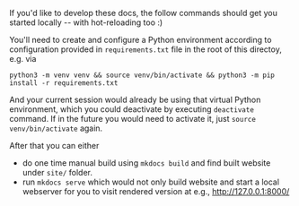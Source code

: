If you'd like to develop these docs, the follow commands should get you started locally -- with hot-reloading too :)

You'll need to create and configure a Python environment according to configuration provided in `requirements.txt` file in the root of this directoy, e.g. via

    python3 -m venv venv && source venv/bin/activate && python3 -m pip install -r requirements.txt

And your current session would already be using that virtual Python environment, which you could deactivate by executing `deactivate` command.
If in the future you would need to activate it, just `source venv/bin/activate` again.

After that you can either
- do one time manual build using `mkdocs build` and find built website under `site/` folder.
- run `mkdocs serve` which would not only build website and start a local webserver for you to visit rendered version at e.g., http://127.0.0.1:8000/

